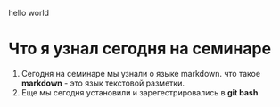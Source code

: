 hello world

# Что я узнал сегодня на семинаре

1. Сегодня на семинаре мы узнали о языке markdown.
что такое **markdown** - это язык текстовой разметки.
2. Еще мы сегодня установили и зарегестрировались в **git bash** 
